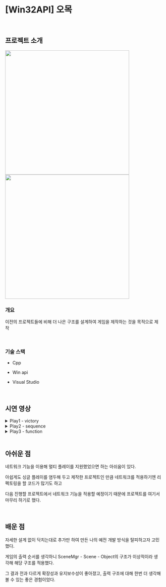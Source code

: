 # [Win32API] 오목
<br>

## 프로젝트 소개
<div>
<img width="400" src="https://github.com/parkSihyeong46/Omok/blob/main/README_Image/Play1.PNG?raw=true"/>
<img width="400" src="https://github.com/parkSihyeong46/Omok/blob/main/README_Image/Play2.PNG?raw=true"/>
</div>

### 개요
이전의 프로젝트들에 비해 더 나은 구조를 설계하여 게임을 제작하는 것을 목적으로 제작

<br>

### 기술 스택
* Cpp

* Win api

* Visual Studio

<br>

## 시연 영상
<details>
  <summary>Play1 - victory</summary>
  <img width="976" src="https://github.com/parkSihyeong46/Omok/blob/main/README_Image/cut1.gif?raw=true"/>
</details>
<details>
  <summary>Play2 - sequence</summary>
  <img width="976" src="https://github.com/parkSihyeong46/Omok/blob/main/README_Image/cut2.gif?raw=true"/>
</details>
<details>
  <summary>Play3 - function</summary>
  <img width="976" src="https://github.com/parkSihyeong46/Omok/blob/main/README_Image/cut3.gif?raw=true"/>
</details>

<br/>

## 아쉬운 점
네트워크 기능을 이용해 멀티 플레이를 지원했었으면 하는 아쉬움이 있다.

아쉽게도 싱글 플레이를 염두해 두고 제작한 프로젝트인 만큼 네트워크를 적용하기엔 리펙토링을 할 코드가 많기도 하고

다음 진행할 프로젝트에서 네트워크 기능을 적용할 예정이기 때문에 프로젝트를 여기서 마무리 하기로 했다.

<br/>

## 배운 점
자세한 설계 없이 닥치는대로 추가만 하여 만든 나의 예전 개발 방식을 탈피하고자 고민했다.

게임의 출력 순서를 생각하니 SceneMgr - Scene - Object의 구조가 이상적이라 생각해 해당 구조를 적용했다.

그 결과 전과 다르게 확장성과 유지보수성이 좋아졌고, 출력 구조에 대해 한번 더 생각해 볼 수 있는 좋은 경험이었다.
